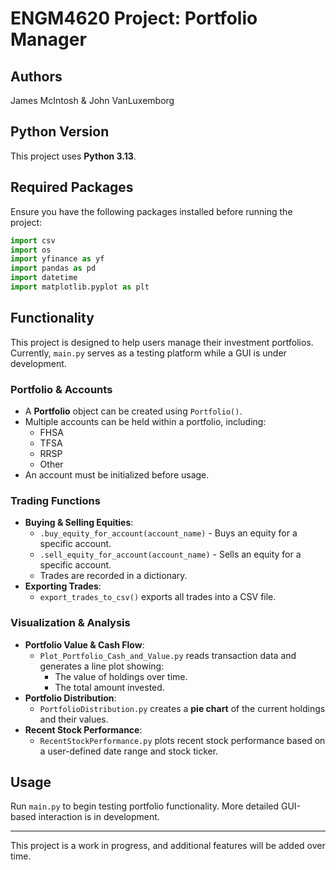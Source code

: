 # ENGM4620 Project: Portfolio Manager

## Authors
James McIntosh & John VanLuxemborg

## Python Version
This project uses **Python 3.13**.

## Required Packages
Ensure you have the following packages installed before running the project:
```python
import csv
import os
import yfinance as yf
import pandas as pd
import datetime
import matplotlib.pyplot as plt
```

## Functionality
This project is designed to help users manage their investment portfolios. Currently, `main.py` serves as a testing platform while a GUI is under development.

### Portfolio & Accounts
- A **Portfolio** object can be created using `Portfolio()`.
- Multiple accounts can be held within a portfolio, including:
  - FHSA
  - TFSA
  - RRSP
  - Other
- An account must be initialized before usage.

### Trading Functions
- **Buying & Selling Equities**:
  - `.buy_equity_for_account(account_name)` - Buys an equity for a specific account.
  - `.sell_equity_for_account(account_name)` - Sells an equity for a specific account.
  - Trades are recorded in a dictionary.
- **Exporting Trades**:
  - `export_trades_to_csv()` exports all trades into a CSV file.

### Visualization & Analysis
- **Portfolio Value & Cash Flow**:
  - `Plot_Portfolio_Cash_and_Value.py` reads transaction data and generates a line plot showing:
    - The value of holdings over time.
    - The total amount invested.
- **Portfolio Distribution**:
  - `PortfolioDistribution.py` creates a **pie chart** of the current holdings and their values.
- **Recent Stock Performance**:
  - `RecentStockPerformance.py` plots recent stock performance based on a user-defined date range and stock ticker.

## Usage
Run `main.py` to begin testing portfolio functionality. More detailed GUI-based interaction is in development.

---
This project is a work in progress, and additional features will be added over time.


